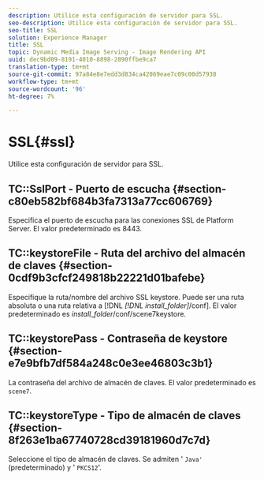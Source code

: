 ```yaml
---
description: Utilice esta configuración de servidor para SSL.
seo-description: Utilice esta configuración de servidor para SSL.
seo-title: SSL
solution: Experience Manager
title: SSL
topic: Dynamic Media Image Serving - Image Rendering API
uuid: dec9bd09-8191-4010-8898-2890ffbe9ca7
translation-type: tm+mt
source-git-commit: 97a84e8e7edd3d834ca42069eae7c09c00d57938
workflow-type: tm+mt
source-wordcount: '96'
ht-degree: 7%

---
```



# SSL{#ssl}

Utilice esta configuración de servidor para SSL.

## TC::SslPort - Puerto de escucha {#section-c80eb582bf684b3fa7313a77cc606769}

Especifica el puerto de escucha para las conexiones SSL de Platform Server. El valor predeterminado es 8443.

## TC::keystoreFile - Ruta del archivo del almacén de claves {#section-0cdf9b3cfcf249818b22221d01bafebe}

Especifique la ruta/nombre del archivo SSL keystore. Puede ser una ruta absoluta o una ruta relativa a [!DNL *[!DNL install_folder]*/conf]. El valor predeterminado es *install_folder*/conf/scene7keystore.

## TC::keystorePass - Contraseña de keystore {#section-e7e9bfb7df584a248c0e3ee46803c3b1}

La contraseña del archivo de almacén de claves. El valor predeterminado es `scene7`.

## TC::keystoreType - Tipo de almacén de claves {#section-8f263e1ba67740728cd39181960d7c7d}

Seleccione el tipo de almacén de claves. Se admiten &#39; `Java'` (predeterminado) y &#39; `PKCS12`&#39;.
